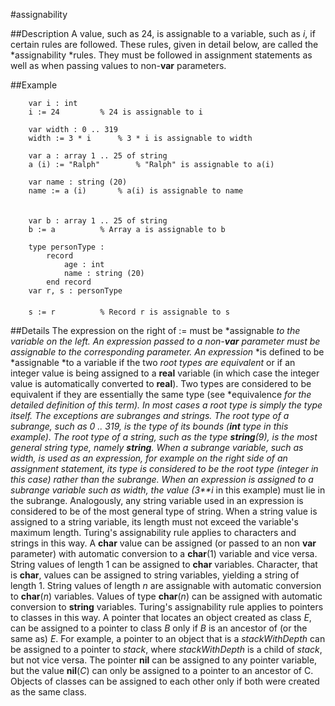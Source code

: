 
#assignability

##Description
A value, such as 24, is assignable to a variable, such as *i*, if certain rules are followed. These rules, given in detail below, are called the *assignability *rules. They must be followed in assignment statements as well as when passing values to non-**var** parameters.

##Example

        var i : int
        i := 24         % 24 is assignable to i
        
        var width : 0 .. 319
        width := 3 * i      % 3 * i is assignable to width
        
        var a : array 1 .. 25 of string
        a (i) := "Ralph"        % "Ralph" is assignable to a(i)
        
        var name : string (20)
        name := a (i)       % a(i) is assignable to name
        
        
        var b : array 1 .. 25 of string
        b := a          % Array a is assignable to b
        
        type personType :
            record
                age : int
                name : string (20)
            end record
        var r, s : personType
        
        s := r          % Record r is assignable to s
##Details
The expression on the right of := must be *assignable *to the variable on the left. An expression passed to a non-**var** parameter must be assignable to the corresponding parameter.
An expression* *is defined to be *assignable *to a variable if the two *root *types are* equivalent* or if an integer value is being assigned to a **real** variable (in which case the integer value is automatically converted to **real**). Two types are considered to be equivalent if they are essentially the same type (see *equivalence *for the detailed definition of this term).
In most cases a *root* type is simply the type itself. The exceptions are subranges and strings. The *root* type of a subrange, such as 0 .. 319, is the type of its bounds (**int** type in this example). The *root* type of a string, such as the type **string**(9), is the most general string type, namely **string**.
When a subrange variable, such as *width*, is used as an expression, for example on the right side of an assignment statement, its type is considered to be the *root* type (integer in this case) rather than the subrange. When an expression is assigned to a subrange variable such as *width*, the value (3**i* in this example) must lie in the subrange. Analogously, any string variable used in an expression is considered to be of the most general type of string. When a string value is assigned to a string variable, its length must not exceed the variable's maximum length.
Turing's assignability rule applies to characters and strings in this way. A **char** value can be assigned (or passed to an non **var** parameter) with automatic conversion to a **char**(1) variable and vice versa. String values of length 1 can be assigned to **char** variables. Character, that is **char**, values can be assigned to string variables, yielding a string of length 1. String values of length *n* are assignable with automatic conversion to **char**(*n*) variables. Values of type **char**(*n*) can be assigned with automatic conversion to **string** variables.
Turing's assignability rule applies to pointers to classes in this way. A pointer that locates an object created as class *E*, can be assigned to a pointer to class *B* only if *B* is an ancestor of (or the same as) *E*. For example, a pointer to an object that is a *stackWithDepth* can be assigned to a pointer to *stack*, where *stackWithDepth* is a child of *stack*, but not vice versa. The pointer **nil** can be assigned to any pointer variable, but the value **nil**(*C*) can only be assigned to a pointer to an ancestor of C.
Objects of classes can be assigned to each other only if both were created as the same class.
